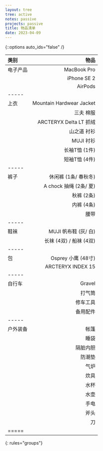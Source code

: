 ```yaml
---
layout: tree
tree: active
notes: passive
projects: passive
title: 物品清单
date: 2023-04-09
---
```



{::options auto_ids="false" /}


| 类别       | 物品                                 |
|:-----------|-------------------------------------:|
| 电子产品   | MacBook Pro                          |
|            | iPhone SE 2                          |
|            | AirPods                              |
|-----
| 上衣       | Mountain Hardwear Jacket             |
|            | 三夫 棉服                            | 
|            | ARCTERYX Delta LT 抓绒               |
|            | 山之道 衬衫                          |
|            | MUJI 衬衫                            |
|            | 长袖T恤 (1件)                        |
|            | 短袖T恤 (4件)                        |
|-----
| 裤子       | 休闲裤 (1条/ 春秋冬)                 | 
|            | A chock 抽绳 (2条/ 夏)               |
|            | 秋裤 (2条)                           |
|            | 内裤 (4条)                           |
|            | 腰带                                 |
|-----
| 鞋袜       | MUJI 帆布鞋 (灰/ 白)                 |
|            | 长袜 (4双) / 船袜 (4双)              |
|-----
| 包         | Osprey 小鹰 (48寸)                   |
|            | ARCTERYX INDEX 15                    |
|-----
| 自行车     | Gravel                               |
|            | 打气筒                               |
|            | 修车工具                             |
|            | 备用配件                             |
|-----
| 户外装备   | 帐篷                                 |
|            | 睡袋                                 |
|            | 隔脏内胆                             |
|            | 防潮垫                               |
|            | 气炉                                 |
|            | 炊具                                 |
|            | 水杯                                 |
|            | 水壶                                 |
|            | 手电                                 |
|            | 斧头                                 |
|            | 刀                                   |
|=====
{: rules="groups"}

